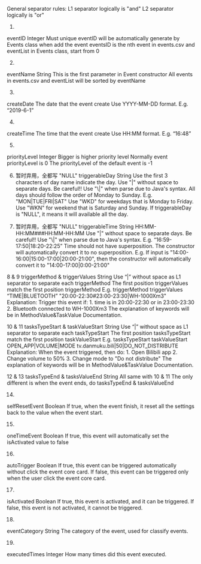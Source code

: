 General separator rules:
L1 separator logically is "and"
L2 separator logically is "or"

1.
eventID
Integer
Must unique
eventID will be automatically generate by Events class when add the event
eventsID is the nth event in events.csv and eventList in Events class, start from 0

2.
eventName
String
This is the first parameter in Event constructor
All events in events.csv and eventList will be sorted by eventName

3.
createDate
The date that the event create
Use YYYY-MM-DD format.
E.g. “2019-6-1”

4.
createTime
The time that the event create
Use HH:MM format.
E.g. “16:48”

5.
priorityLevel
Integer
Bigger is higher priority level
Normally event priorityLevel is 0
The priorityLevel of the default event is -1

6. 暂时弃用，全都写 "NULL"
triggerableDay
String
Use the first 3 characters of day name indicate the day.
Use "|" without space to separate days.
Be careful!! Use "\\|" when parse due to Java's syntax.
All days should follow the order of Monday to Sunday.
E.g. "MON|TUE|FRI|SAT"
Use "WKD" for weekdays that is Monday to Friday.
Use "WKN" for weekend that is Saturday and Sunday.
If triggerableDay is "NULL", it means it will available all the day.

7. 暂时弃用，全都写 "NULL"
triggerableTime
String
HH:MM-HH:MM###HH:MM-HH:MM
Use "|" without space to separate days.
Be careful!! Use "\\|" when parse due to Java's syntax.
E.g. “16:59-17:50|18:20-22:25”
Time should not have superposition.
The constructor will automatically convert it to no superposition.
E.g. If input is "14:00-16:00|15:00-17:00|20:00-21:00",
     then the constructor will automatically convert it to
     "14:00-17:00|0:00-21:00"

8 & 9
triggerMethod & triggerValues
String
Use “|” without space as L1 separator to separate each triggerMethod
The first position triggerValues match the first position triggerMethod
E.g. triggerMethod            triggerValues
     “TIME|BLUETOOTH”         "20:00-22:30#23:00-23:30|WH-1000Xm3"
Explanation: Trigger this event if:
                1. time is in 20:00-22:30 or in 23:00-23:30
                2. Bluetooth connected to WH-1000Xm3
The explanation of keywords will be in MethodValue&TaskValue Documentation.

10 & 11
tasksTypeStart & taskValueStart
String
Use “|” without space as L1 separator to separate each taskTypeStart
The first position tasksTypeStart match the first position taskValueStart
E.g. tasksTypeStart             taskValueStart
     OPEN_APP|VOLUME|MODE       tv.danmuku.bili|50|DO_NOT_DISTRIBUTE
Explanation: When the event triggered, then do:
                1. Open Bilibili app
                2. Change volume to 50%
                3. Change mode to "Do not distribute"
The explanation of keywords will be in MethodValue&TaskValue Documentation.

12 & 13
tasksTypeEnd & tasksValueEnd
String
All same with 10 & 11
The only different is when the event ends, do tasksTypeEnd & tasksValueEnd

14.
selfResetEvent
Boolean
If true, when the event finish, it reset all the settings back to the
value when the event start.

15.
oneTimeEvent
Boolean
If true, this event will automatically set the isActivated value to false

16.
autoTrigger
Boolean
If true, this event can be triggered automatically without click the event core card.
If false, this event can be triggered only when the user click the event core card.

17.
isActivated
Boolean
If true, this event is activated, and it can be triggered.
If false, this event is not activated, it cannot be triggered.

18.
eventCategory
String
The category of the event, used for classify events.

19.
executedTimes
Integer
How many times did this event executed.
